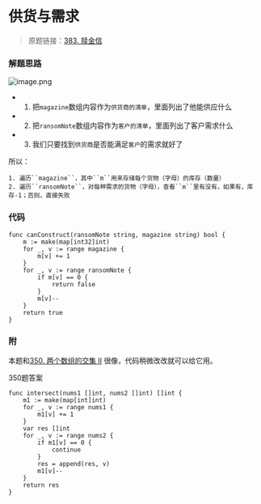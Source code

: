 # 供货与需求
> 原题链接：[383. 赎金信](https://leetcode-cn.com/problems/ransom-note/)

### 解题思路
![image.png](https://pic.leetcode-cn.com/633bb534520548be801a720492d753c2aa19728b85beb9cdea79fa2a7041ac29-image.png)

* 1. 把``magazine``数组内容作为``供货商的清单``，里面列出了他能供应什么
* 2. 把``ransomNote``数组内容作为``客户的清单``，里面列出了客户需求什么
*   3. 我们只要找到``供货商``是否能满足``客户``的需求就好了

所以：
```
1. 遍历``magazine``，其中``m``用来存储每个货物（字母）的库存（数量）
2. 遍历``ransomNote``，对每种需求的货物（字母），查看``m``里有没有，如果有，库存-1；否则，直接失败
```
### 代码

```golang
func canConstruct(ransomNote string, magazine string) bool {
	m := make(map[int32]int)
	for _, v := range magazine {
		m[v] += 1
	}
	for _, v := range ransomNote {
		if m[v] == 0 {
			return false
		}
		m[v]--
	}
	return true
}
```
### 附
本题和[350. 两个数组的交集 II](https://leetcode-cn.com/problems/intersection-of-two-arrays-ii/)
很像，代码稍微改改就可以给它用。

350题答案
```golang
func intersect(nums1 []int, nums2 []int) []int {
	m1 := make(map[int]int)
	for _, v := range nums1 {
		m1[v] += 1
	}
	var res []int
	for _, v := range nums2 {
		if m1[v] == 0 {
			continue
		}
		res = append(res, v)
		m1[v]--
	}
	return res
}
```